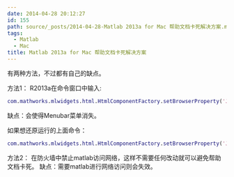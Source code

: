 ```yaml
---
date: 2014-04-28 20:12:27
id: 155
path: source/_posts/2014-04-28-Matlab 2013a for Mac 帮助文档卡死解决方案.md
tags:
  - Matlab
  - Mac
title: Matlab 2013a for Mac 帮助文档卡死解决方案
---
```


有两种方法，不过都有自己的缺点。

方法1：
R2013a在命令窗口中输入: 

``` matlab
com.mathworks.mlwidgets.html.HtmlComponentFactory.setBrowserProperty('JxBrowser.BrowserType','Mozilla15');
```

缺点：会使得Menubar菜单消失。

<!-- more -->

如果想还原运行的上面命令：

``` matlab
com.mathworks.mlwidgets.html.HtmlComponentFactory.setBrowserProperty('JxBrowser.BrowserType','Safari');
```

方法2：
在防火墙中禁止matlab访问网络，这样不需要任何改动就可以避免帮助文档卡死。
缺点：需要matlab进行网络访问则会失效。